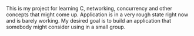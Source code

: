This is my project for learning C, networking, concurrency and other concepts that might come up. Application is in a very rough state right now and is barely working.
My desired goal is to build an application that somebody might consider using in a small group.